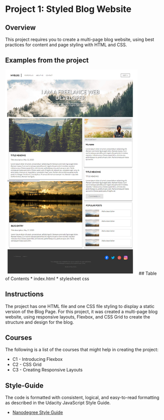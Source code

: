 # Project 1: Styled Blog Website   

## Overview
This project requires you to create a multi-page blog website, using best practices for content and page
styling with HTML and CSS.
## Examples from the project
 <img src="https://github.com/Diana-Szalai/Styled-Blog-Website/blob/master/resources/css/img/Capture2.jpg?raw=true" width="426" height="660" />
## Table of Contents
* index.html
* stylesheet css

## Instructions

The project has one HTML file and one CSS file styling to display a static version of the Blog Page. 
For this project, it was created a multi-page blog website, using responsive layouts, Flexbox, and CSS Grid to create the
structure and design for the blog.
## Courses

The following is a list of the courses that might help in creating the project:

* C1 - Introducing Flexbox
* C2 - CSS Grid
* C3 - Creating Responsive
Layouts

## Style-Guide
The code is formatted with consistent, logical, and easy-to-read formatting as described in the Udacity JavaScript Style Guide.

* [Nanodegree Style Guide](http://udacity.github.io/frontend-nanodegree-styleguide/)    

